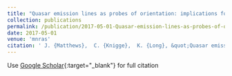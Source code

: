```yaml
---
title: "Quasar emission lines as probes of orientation: implications for disc wind geometries and unification"
collection: publications
permalink: /publication/2017-05-01-Quasar-emission-lines-as-probes-of-orientation-implications-for-disc-wind-geometries-and-unification
date: 2017-05-01
venue: 'mnras'
citation: ' J. {Matthews},  C. {Knigge},  K. {Long}, &quot;Quasar emission lines as probes of orientation: implications for disc wind geometries and unification.&quot; mnras, 2017.'
---
```

Use [Google Scholar](https://scholar.google.com/scholar?q=Quasar+emission+lines+as+probes+of+orientation:+implications+for+disc+wind+geometries+and+unification){:target="_blank"} for full citation